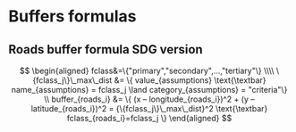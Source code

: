 # Buffers formulas

## Roads buffer formula SDG version

```math

\begin{aligned}

fclass&=\{"primary","secondary",...,"tertiary"\}

\\\\

\{fclass_j\}\_max\_dist &= \{ value_{assumptions} \text{\textbar} name_{assumptions} = fclass_j \land category_{assumptions} = "criteria"\}

\\

buffer_{roads_i} &= \{ (x – longitude_{roads_i})^2 + (y – latitude_{roads_i})^2 = {\{fclass_j\}\_max\_dist}^2 \text{\textbar} fclass_{roads_i}=fclass_j \}

\end{aligned}

```
